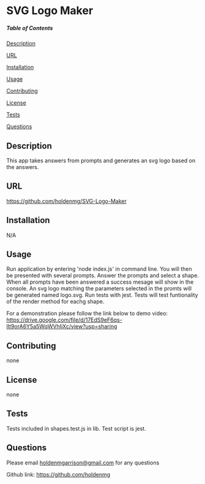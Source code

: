 # SVG Logo Maker
  
  
  ##### Table of Contents  
  [Description](#description)  

  [URL](#url)  

  [Installation](#installation)

  [Usage](#usage)

  [Contributing](#contributing)

  [License](#license)

  [Tests](#tests)

  [Questions](#questions)
  
  ## Description
  This app takes answers from prompts and generates an svg logo based on the answers.
 
  ## URL
 
  https://github.com/holdenmg/SVG-Logo-Maker
  
  
  ## Installation
 
  N/A
  
  ## Usage
 Run application by entering 'node index.js' in command line. You will then be presented with several prompts. Answer the prompts and select a shape. When all prompts have been answered a success mesage will show in the console. An svg logo matching the parameters selected in the promts will be generated named logo.svg. Run tests with jest. Tests will test funtionality of the render method for eachg shape.

 For a demonstration please follow the link below to demo video:
 https://drive.google.com/file/d/17EdS9eF6qs-lIt9orA6Y5a5WqWVhIjXc/view?usp=sharing





  ## Contributing
 
  none
  
  
  
  ## License
  
 none
 
 ## Tests

 Tests included in shapes.test.js in lib. Test script is jest.
 
 ## Questions

 Please email <holdenmgarrison@gmail.com> for any questions
 
 Github link: https://github.com/holdenmg